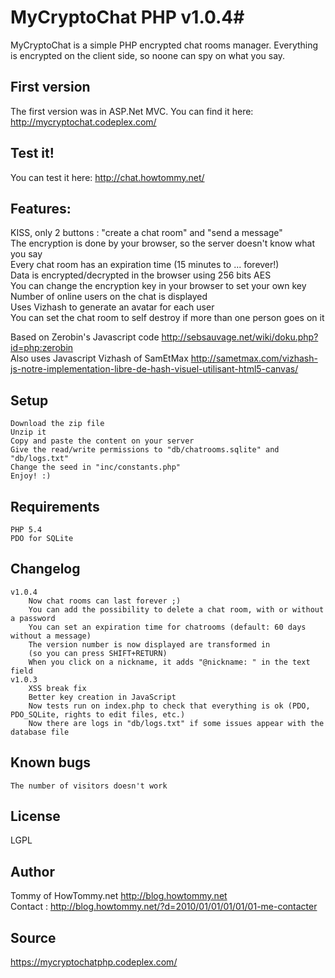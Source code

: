 # MyCryptoChat PHP v1.0.4#

MyCryptoChat is a simple PHP encrypted chat rooms manager. Everything is encrypted on the client side, so noone can spy on what you say.

## First version ##
The first version was in ASP.Net MVC. You can find it here: http://mycryptochat.codeplex.com/

## Test it! ##
You can test it here: http://chat.howtommy.net/

## Features: ##

KISS, only 2 buttons : "create a chat room" and "send a message"<br>
The encryption is done by your browser, so the server doesn't know what you say<br>
Every chat room has an expiration time (15 minutes to ... forever!)<br>
Data is encrypted/decrypted in the browser using 256 bits AES<br>
You can change the encryption key in your browser to set your own key<br>
Number of online users on the chat is displayed<br>
Uses Vizhash to generate an avatar for each user<br>
You can set the chat room to self destroy if more than one person goes on it<br>


Based on Zerobin's Javascript code http://sebsauvage.net/wiki/doku.php?id=php:zerobin<br>
Also uses Javascript Vizhash of SamEtMax http://sametmax.com/vizhash-js-notre-implementation-libre-de-hash-visuel-utilisant-html5-canvas/

## Setup ##

    Download the zip file
    Unzip it
    Copy and paste the content on your server
    Give the read/write permissions to "db/chatrooms.sqlite" and "db/logs.txt"
    Change the seed in "inc/constants.php"
    Enjoy! :)


## Requirements ##

    PHP 5.4
    PDO for SQLite


## Changelog ##

    v1.0.4
        Now chat rooms can last forever ;)
        You can add the possibility to delete a chat room, with or without a password
        You can set an expiration time for chatrooms (default: 60 days without a message)
        The version number is now displayed are transformed in 
		(so you can press SHIFT+RETURN)
        When you click on a nickname, it adds "@nickname: " in the text field
    v1.0.3
        XSS break fix
        Better key creation in JavaScript
        Now tests run on index.php to check that everything is ok (PDO, PDO_SQLite, rights to edit files, etc.)
        Now there are logs in "db/logs.txt" if some issues appear with the database file


## Known bugs ##

    The number of visitors doesn't work


## License ##
LGPL

## Author ##
Tommy of HowTommy.net http://blog.howtommy.net<br>
Contact : http://blog.howtommy.net/?d=2010/01/01/01/01/01-me-contacter

## Source ##
https://mycryptochatphp.codeplex.com/